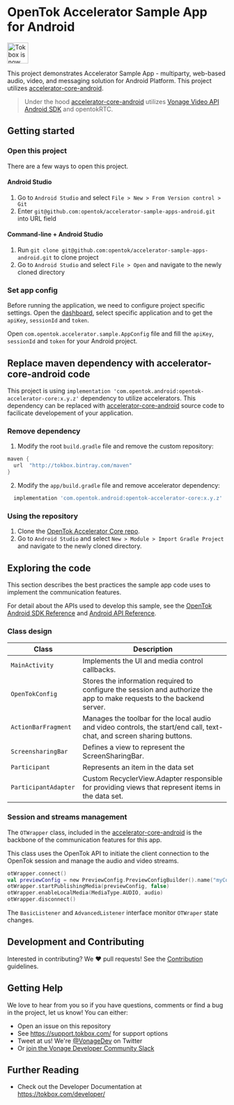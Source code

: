 # OpenTok Accelerator Sample App for Android

<img src="https://assets.tokbox.com/img/vonage/Vonage_VideoAPI_black.svg" height="48px" alt="Tokbox is now known as Vonage" />

This project demonstrates Accelerator Sample App - multiparty, web-based audio, video, and messaging solution for Android Platform.
This project utilizes [accelerator-core-android](https://github.com/opentok/accelerator-core-android).

> Under the hood [accelerator-core-android](https://github.com/opentok/accelerator-core-android) utilizes [Vonage Video API Android SDK](https://tokbox.com/developer/sdks/android/) and opentokRTC.

## Getting started

### Open this project

There are a few ways to open this project.

#### Android Studio

1. Go to `Android Studio` and select `File > New > From Version control > Git`
2. Enter `git@github.com:opentok/accelerator-sample-apps-android.git` into URL field

#### Command-line + Android Studio

1. Run `git clone git@github.com:opentok/accelerator-sample-apps-android.git` to clone project
2. Go to `Android Studio` and select `File > Open` and navigate to the newly cloned directory

### Set app config

Before running the application, we need to configure project specific settings. 
Open the [dashboard](https://dashboard.tokbox.com/), select specific application and to get the `apiKey`, `sessionId` and `token`.

Open `com.opentok.accelerator.sample.AppConfig` file and fill the `apiKey`, `sessionId` and `token` for your Android project.

## Replace maven dependency with accelerator-core-android code

This project is using `implementation 'com.opentok.android:opentok-accelerator-core:x.y.z'` dependency to utilize accelerators. This dependency can be 
replaced with [accelerator-core-android](https://github.com/opentok/accelerator-core-android) source code to facilicate developement of your application. 

### Remove dependency

1. Modify the root `build.gradle` file and remove the custom repository:

```groovy
maven { 
  url  "http://tokbox.bintray.com/maven" 
}
  ```

2. Modify the `app/build.gradle` file and remove accelerator dependency:
  
```groovy
  implementation 'com.opentok.android:opentok-accelerator-core:x.y.z'
```

### Using the repository

1. Clone the [OpenTok Accelerator Core repo](https://github.com/opentok/accelerator-core-android).
2. Go to `Android Studio` and select `New > Module > Import Gradle Project` and navigate to the newly cloned directory.

## Exploring the code

This section describes the best practices the sample app code uses to implement the communication features.

For detail about the APIs used to develop this sample, see the [OpenTok Android SDK Reference](https://tokbox.com/developer/sdks/android/reference/) and [Android API Reference](http://developer.android.com/reference/packages.html).

### Class design

| Class                 | Description                                                                                                            |
| --------------------- | ---------------------------------------------------------------------------------------------------------------------- |
| `MainActivity`        | Implements the UI and media control callbacks.                                                                         |
| `OpenTokConfig`       | Stores the information required to configure the session and authorize the app to make requests to the backend server. |
| `ActionBarFragment`   | Manages the toolbar for the local audio and video controls, the start/end call, text-chat, and screen sharing buttons.   |
| `ScreensharingBar`    | Defines a view to represent the ScreenSharingBar.                                                                      |
| `Participant `        | Represents an item in the data set                                                                                     |
| `ParticipantAdapter ` | Custom RecyclerView.Adapter responsible for providing views that represent items in the data set.                      |

### Session and streams management

The `OTWrapper` class, included in the [accelerator-core-android](https://github.com/opentok/accelerator-core-android) is the backbone of the communication features for this app.

This class uses the OpenTok API to initiate the client connection to the OpenTok session and manage the audio and video streams.

```kotlin
otWrapper.connect()
val previewConfig = new PreviewConfig.PreviewConfigBuilder().name("myConfig").build()
otWrapper.startPublishingMedia(previewConfig, false)
otWrapper.enableLocalMedia(MediaType.AUDIO, audio)
otWrapper.disconnect()
```

The `BasicListener` and `AdvancedListener` interface monitor `OTWraper` state changes.

## Development and Contributing

Interested in contributing? We :heart: pull requests! See the [Contribution](CONTRIBUTING.md) guidelines.

## Getting Help

We love to hear from you so if you have questions, comments or find a bug in the project, let us know! You can either:

- Open an issue on this repository
- See <https://support.tokbox.com/> for support options
- Tweet at us! We're [@VonageDev](https://twitter.com/VonageDev) on Twitter
- Or [join the Vonage Developer Community Slack](https://developer.nexmo.com/community/slack)

## Further Reading

- Check out the Developer Documentation at <https://tokbox.com/developer/>